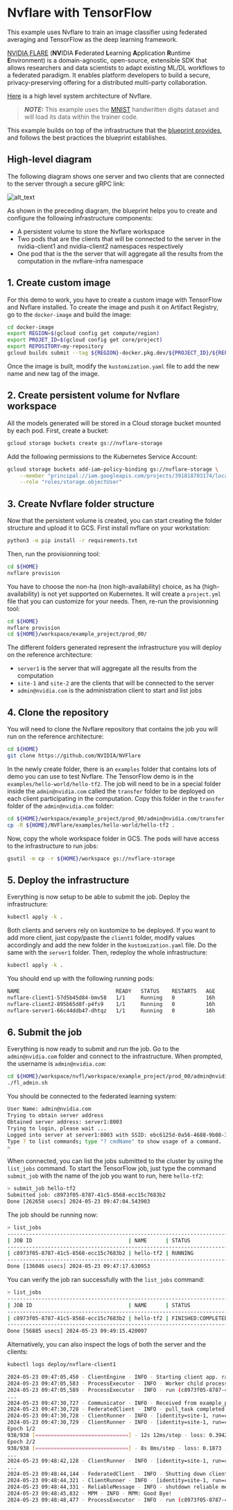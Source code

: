 # Nvflare with TensorFlow

This example uses Nvflare to train an image classifier using federated averaging and TensorFlow as the deep learning framework.

[NVIDIA FLARE](https://nvflare.readthedocs.io/en/main/index.html) (**NV**IDIA **F**ederated **L**earning **A**pplication **R**untime **E**nvironment)
is a domain-agnostic, open-source, extensible SDK that allows researchers and data scientists to adapt existing ML/DL workflows to a federated paradigm.
It enables platform developers to build a secure, privacy-preserving offering for a distributed multi-party collaboration.

[Here](https://nvflare.readthedocs.io/en/main/flare_overview.html#high-level-system-architecture) is a high level system architecture of Nvflare.

> **_NOTE:_** This example uses the [MNIST](http://yann.lecun.com/exdb/mnist/) handwritten digits dataset and will load its data within the trainer code.

This example builds on top of the infrastructure that the
[blueprint provides](../../../../README.md), and follows the best practices the
blueprint establishes.

## High-level diagram
The following diagram shows one server and two clients that are connected to the server through a secure gRPC link:

![alt_text](../../../../assets/nvflare.svg "Infrastructure overview")

As shown in the preceding diagram, the blueprint helps you to create and configure the following infrastructure components:
- A persistent volume to store the Nvflare workspace
- Two pods that are the clients that will be connected to the server in the nvidia-client1 and nvidia-client2 namespaces respectively
- One pod that is the the server that will aggregate all the results from the computation in the nvflare-infra namespace

## 1. Create custom image
For this demo to work, you have to create a custom image with TensorFlow and Nvflare installed. To create the image and push it on Artifact Registry, go to the `docker-image` and build the image:

```bash
cd docker-image
export REGION=$(gcloud config get compute/region)
export PROJET_ID=$(gcloud config get core/project)
export REPOSITORY=my-repository
gcloud builds submit --tag ${REGION}-docker.pkg.dev/${PROJECT_ID}/${REPOSITORY}/nvflare-tensorflow:1.0.0
```

Once the image is built, modify the `kustomization.yaml` file to add the new name and new tag of the image.

## 2. Create persistent volume for Nvflare workspace
All the models generated will be stored in a Cloud storage bucket mounted by each pod. First, create a bucket:

```bash
gcloud storage buckets create gs://nvflare-storage
```

Add the following permissions to the Kubernetes Service Account:

```bash
gcloud storage buckets add-iam-policy-binding gs://nvflare-storage \
    --member "principal://iam.googleapis.com/projects/391818703174/locations/global/workloadIdentityPools/lgu-demos.svc.id.goog/subject/ns/default/sa/default" \
    --role "roles/storage.objectUser"
```

## 3. Create Nvflare folder structure
Now that the persistent volume is created, you can start creating the folder structure and upload it to GCS. First install nvflare on your workstation:

```bash
python3 -m pip install -r requirements.txt
```

Then, run the provisionning tool:

```bash
cd ${HOME}
nvflare provision
```

You have to choose the non-ha (non high-availability) choice, as ha (high-availability) is not yet supported on Kubernetes. It will create a `project.yml` file that you can customize for your needs. Then, re-run the provisionning tool:

```bash
cd ${HOME}
nvflare provision
cd ${HOME}/workspace/example_project/prod_00/
```

The different folders generated represent the infrastructure you will deploy on the reference architecture:
- `server1` is the server that will aggregate all the results from the computation
- `site-1` and `site-2` are the clients that will be connected to the server
- `admin@nvidia.com` is the administration client to start and list jobs

## 4. Clone the repository
You will need to clone the Nvflare repository that contains the job you will run on the reference architecture:

```bash
cd ${HOME}
git clone https://github.com/NVIDIA/NVFlare
```

In the newly create folder, there is an `examples` folder that contains lots of demo you can use to test Nvflare. The TensorFlow demo is in the `examples/hello-world/hello-tf2`. The job will need to be in a special folder inside the `admin@nvidia.com` called the `transfer` folder to be deployed on each client participating in the computation.
Copy this folder in the `transfer` folder of the `admin@nvidia.com` folder:

```bash
cd ${HOME}/workspace/example_project/prod_00/admin@nvidia.com/transfer
cp -R ${HOME}/NVFlare/examples/hello-world/hello-tf2 .
```

Now, copy the whole workspace folder in GCS. The pods will have access to the infrastructure to run jobs:

```bash
gsutil -m cp -r ${HOME}/workspace gs://nvflare-storage
```

## 5. Deploy the infrastructure
Everything is now setup to be able to submit the job. Deploy the infrastructure:

```bash
kubectl apply -k .
```

Both clients and servers rely on kustomize to be deployed. If you want to add more client, just copy/paste the `client1` folder, modify values accordingly and add the new folder in the `kustomization.yaml` file. Do the same with the `server1` folder. Then, redeploy the whole infrastructure:

```bash
kubectl apply -k .
```

You should end up with the following running pods:

```bash
NAME                               READY   STATUS    RESTARTS   AGE
nvflare-client1-57d5b45d84-bmv58   1/1     Running   0          16h
nvflare-client2-895b65d8f-p4fs9    1/1     Running   0          16h
nvflare-server1-66c44ddb47-dhtqz   1/1     Running   0          16h
```

## 6. Submit the job
Everything is now ready to submit and run the job. Go to the `admin@nvidia.com` folder and connect to the infrastructure. When prompted, the username is `admin@nvidia.com`:

```bash
cd ${HOME}/workspace/nvfl/workspace/example_project/prod_00/admin@nvidia.com/startup
./fl_admin.sh
```

You should be connected to the federated learning system:

```bash
User Name: admin@nvidia.com
Trying to obtain server address
Obtained server address: server1:8003
Trying to login, please wait ...
Logged into server at server1:8003 with SSID: ebc6125d-0a56-4688-9b08-355fe9e4d61a
Type ? to list commands; type "? cmdName" to show usage of a command.
>
```

When connected, you can list the jobs submitted to the cluster by using the `list_jobs` command. To start the TensorFlow job, just type the command `submit_job` with the name of the job you want to run, here `hello-tf2`:

```bash
> submit_job hello-tf2
Submitted job: c8973f05-8787-41c5-8568-ecc15c7683b2
Done [262650 usecs] 2024-05-23 09:47:04.543903
```

The job should be running now:

```bash
> list_jobs
-----------------------------------------------------------------------------------------------------------------------------
| JOB ID                               | NAME      | STATUS             | SUBMIT TIME                      | RUN DURATION   |
-----------------------------------------------------------------------------------------------------------------------------
| c8973f05-8787-41c5-8568-ecc15c7683b2 | hello-tf2 | RUNNING            | 2024-05-23T09:47:04.488652+00:00 | 0:00:11.978134 |
-----------------------------------------------------------------------------------------------------------------------------
Done [136046 usecs] 2024-05-23 09:47:17.630953
```

You can verify the job ran successfully with the `list_jobs` command:

```bash
> list_jobs
-----------------------------------------------------------------------------------------------------------------------------
| JOB ID                               | NAME      | STATUS             | SUBMIT TIME                      | RUN DURATION   |
-----------------------------------------------------------------------------------------------------------------------------
| c8973f05-8787-41c5-8568-ecc15c7683b2 | hello-tf2 | FINISHED:COMPLETED | 2024-05-23T09:47:04.488652+00:00 | 0:01:44.335456 |
-----------------------------------------------------------------------------------------------------------------------------
Done [56885 usecs] 2024-05-23 09:49:15.420097
```

Alternatively, you can also inspect the logs of both the server and the clients:

```bash
kubectl logs deploy/nvflare-client1

2024-05-23 09:47:05,450 - ClientEngine - INFO - Starting client app. rank: 0
2024-05-23 09:47:05,583 - ProcessExecutor - INFO - Worker child process ID: 128
2024-05-23 09:47:05,589 - ProcessExecutor - INFO - run (c8973f05-8787-41c5-8568-ecc15c7683b2): waiting for child worker process to finish.
...
2024-05-23 09:47:30,727 - Communicator - INFO - Received from example_project server. getTask: train size: 408.5KB (408512 Bytes) time: 0.100075 seconds
2024-05-23 09:47:30,728 - FederatedClient - INFO - pull_task completed. Task name:train Status:True
2024-05-23 09:47:30,728 - ClientRunner - INFO - [identity=site-1, run=c8973f05-8787-41c5-8568-ecc15c7683b2, peer=example_project, peer_run=c8973f05-8787-41c5-8568-ecc15c7683b2]: got task assignment: name=train, id=eec461ea-c475-4c39-a52a-db666c51680e
2024-05-23 09:47:30,729 - ClientRunner - INFO - [identity=site-1, run=c8973f05-8787-41c5-8568-ecc15c7683b2, peer=example_project, peer_run=c8973f05-8787-41c5-8568-ecc15c7683b2, task_name=train, task_id=eec461ea-c475-4c39-a52a-db666c51680e]: invoking task executor SimpleTrainer
Epoch 1/2
938/938 [==============================] - 12s 12ms/step - loss: 0.3942 - accuracy: 0.8868 - val_loss: 0.2465 - val_accuracy: 0.9282
Epoch 2/2
938/938 [==============================] - 8s 8ms/step - loss: 0.1873 - accuracy: 0.9459 - val_loss: 0.1844 - val_accuracy: 0.9418
...
2024-05-23 09:48:42,128 - ClientRunner - INFO - [identity=site-1, run=c8973f05-8787-41c5-8568-ecc15c7683b2, peer=example_project, peer_run=c8973f05-8787-41c5-8568-ecc15c7683b2, task_name=train, task_id=ee34fd97-84a0-4d03-b15e-941e9e44eba6]: task result sent to server
...
2024-05-23 09:48:44,144 - FederatedClient - INFO - Shutting down client run: site-1
2024-05-23 09:48:44,321 - ClientRunner - INFO - [identity=site-1, run=c8973f05-8787-41c5-8568-ecc15c7683b2]: Client is stopping ...
2024-05-23 09:48:44,331 - ReliableMessage - INFO - shutdown reliable message monitor
2024-05-23 09:48:45,832 - MPM - INFO - MPM: Good Bye!
2024-05-23 09:48:48,477 - ProcessExecutor - INFO - run (c8973f05-8787-41c5-8568-ecc15c7683b2): child worker process finished with RC 0
```
